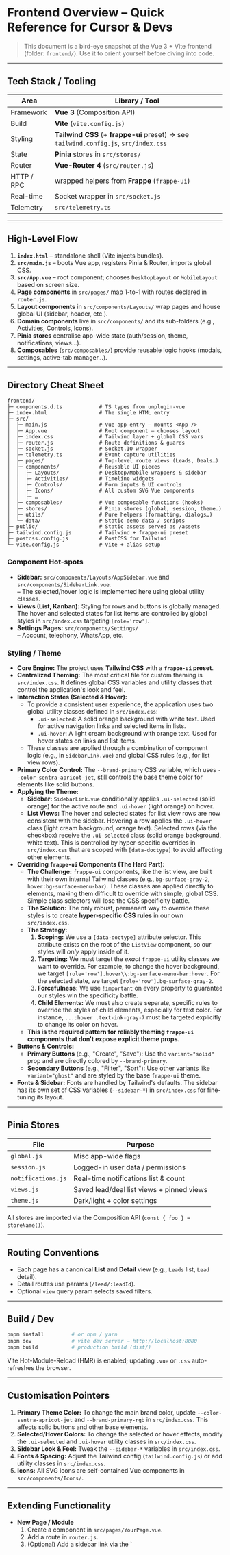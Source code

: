 # Frontend Overview – Quick Reference for Cursor & Devs

> This document is a bird-eye snapshot of the Vue 3 + Vite frontend (folder: `frontend/`). Use it to orient yourself before diving into code.

---

## Tech Stack / Tooling

| Area       | Library / Tool                                                                        |
| ---------- | ------------------------------------------------------------------------------------- |
| Framework  | **Vue 3** (Composition API)                                                           |
| Build      | **Vite** (`vite.config.js`)                                                           |
| Styling    | **Tailwind CSS** (+ **frappe-ui** preset) → see `tailwind.config.js`, `src/index.css` |
| State      | **Pinia** stores in `src/stores/`                                                     |
| Router     | **Vue-Router 4** (`src/router.js`)                                                    |
| HTTP / RPC | wrapped helpers from **Frappe** (`frappe-ui`)                                         |
| Real-time  | Socket wrapper in `src/socket.js`                                                     |
| Telemetry  | `src/telemetry.ts`                                                                    |

---

## High-Level Flow

1. **`index.html`** – standalone shell (Vite injects bundles).
2. **`src/main.js`** – boots Vue app, registers Pinia & Router, imports global CSS.
3. **`src/App.vue`** – root component; chooses `DesktopLayout` or `MobileLayout` based on screen size.
4. **Page components** in `src/pages/` map 1-to-1 with routes declared in `router.js`.
5. **Layout components** in `src/components/Layouts/` wrap pages and house global UI (sidebar, header, etc.).
6. **Domain components** live in `src/components/` and its sub-folders (e.g., Activities, Controls, Icons).
7. **Pinia stores** centralise app-wide state (auth/session, theme, notifications, views…).
8. **Composables** (`src/composables/`) provide reusable logic hooks (modals, settings, active-tab manager…).

---

## Directory Cheat Sheet

```
frontend/
├─ components.d.ts            # TS types from unplugin-vue
├─ index.html                 # The single HTML entry
├─ src/
│  ├─ main.js                 # Vue app entry – mounts <App />
│  ├─ App.vue                 # Root component – chooses layout
│  ├─ index.css               # Tailwind layer + global CSS vars
│  ├─ router.js               # Route definitions & guards
│  ├─ socket.js               # Socket.IO wrapper
│  ├─ telemetry.ts            # Event capture utilities
│  ├─ pages/                  # Top-level route views (Leads, Deals…)
│  ├─ components/             # Reusable UI pieces
│  │  ├─ Layouts/             # Desktop/Mobile wrappers & sidebar
│  │  ├─ Activities/          # Timeline widgets
│  │  ├─ Controls/            # Form inputs & UI controls
│  │  ├─ Icons/               # All custom SVG Vue components
│  │  ├─ …
│  ├─ composables/            # Vue composable functions (hooks)
│  ├─ stores/                 # Pinia stores (global, session, theme…)
│  ├─ utils/                  # Pure helpers (formatting, dialogs…)
│  └─ data/                   # Static demo data / scripts
├─ public/                    # Static assets served as /assets
├─ tailwind.config.js         # Tailwind + frappe-ui preset
├─ postcss.config.js          # PostCSS for Tailwind
└─ vite.config.js             # Vite + alias setup
```

### Component Hot-spots

- **Sidebar:** `src/components/Layouts/AppSidebar.vue` and `src/components/SidebarLink.vue`.  
  – The selected/hover logic is implemented here using global utility classes.
- **Views (List, Kanban):** Styling for rows and buttons is globally managed. The hover and selected states for list items are controlled by global styles in `src/index.css` targeting `[role='row']`.
- **Settings Pages:** `src/components/Settings/`  
  – Account, telephony, WhatsApp, etc.

### Styling / Theme

- **Core Engine:** The project uses **Tailwind CSS** with a **`frappe-ui` preset**.
- **Centralized Theming:** The most critical file for custom theming is `src/index.css`. It defines global CSS variables and utility classes that control the application's look and feel.
- **Interaction States (Selected & Hover):**
  - To provide a consistent user experience, the application uses two global utility classes defined in `src/index.css`:
    - `.ui-selected`: A solid orange background with white text. Used for active navigation links and selected items in lists.
    - `.ui-hover`: A light cream background with orange text. Used for hover states on links and list items.
  - These classes are applied through a combination of component logic (e.g., in `SidebarLink.vue`) and global CSS rules (e.g., for list view rows).
- **Primary Color Control:** The `--brand-primary` CSS variable, which uses `--color-sentra-apricot-jet`, still controls the base theme color for elements like solid buttons.
- **Applying the Theme:**
  - **Sidebar:** `SidebarLink.vue` conditionally applies `.ui-selected` (solid orange) for the active route and `.ui-hover` (light orange) on hover.
  - **List Views:** The hover and selected states for list view rows are now consistent with the sidebar. Hovering a row applies the `.ui-hover` class (light cream background, orange text). Selected rows (via the checkbox) receive the `.ui-selected` class (solid orange background, white text). This is controlled by hyper-specific overrides in `src/index.css` that are scoped with `[data-doctype]` to avoid affecting other elements.
- **Overriding `frappe-ui` Components (The Hard Part):**
  - **The Challenge:** `frappe-ui` components, like the list view, are built with their own internal Tailwind classes (e.g., `bg-surface-gray-2`, `hover:bg-surface-menu-bar`). These classes are applied directly to elements, making them difficult to override with simple, global CSS. Simple class selectors will lose the CSS specificity battle.
  - **The Solution:** The only robust, permanent way to override these styles is to create **hyper-specific CSS rules** in our own `src/index.css`.
  - **The Strategy:**
    1. **Scoping:** We use a `[data-doctype]` attribute selector. This attribute exists on the root of the `ListView` component, so our styles will _only_ apply inside of it.
    2. **Targeting:** We must target the _exact_ `frappe-ui` utility classes we want to override. For example, to change the hover background, we target `[role='row'].hover\\:bg-surface-menu-bar:hover`. For the selected state, we target `[role='row'].bg-surface-gray-2`.
    3. **Forcefulness:** We use `!important` on every property to guarantee our styles win the specificity battle.
    4. **Child Elements:** We must also create separate, specific rules to override the styles of child elements, especially for text color. For instance, `...:hover .text-ink-gray-7` must be targeted explicitly to change its color on hover.
  - **This is the required pattern for reliably theming `frappe-ui` components that don't expose explicit theme props.**
- **Buttons & Controls:**
  - **Primary Buttons** (e.g., "Create", "Save"): Use the `variant="solid"` prop and are directly colored by `--brand-primary`.
  - **Secondary Buttons** (e.g., "Filter", "Sort"): Use other variants like `variant="ghost"` and are styled by the base `frappe-ui` theme.
- **Fonts & Sidebar:** Fonts are handled by Tailwind's defaults. The sidebar has its own set of CSS variables (`--sidebar-*`) in `src/index.css` for fine-tuning its layout.

---

## Pinia Stores

| File               | Purpose                                   |
| ------------------ | ----------------------------------------- |
| `global.js`        | Misc app-wide flags                       |
| `session.js`       | Logged-in user data / permissions         |
| `notifications.js` | Real-time notifications list & count      |
| `views.js`         | Saved lead/deal list views + pinned views |
| `theme.js`         | Dark/light + color settings               |

All stores are imported via the Composition API (`const { foo } = storeName()`).

---

## Routing Conventions

- Each page has a canonical **List** and **Detail** view (e.g., `Leads` list, `Lead` detail).
- Detail routes use params (`/lead/:leadId`).
- Optional `view` query param selects saved filters.

---

## Build / Dev

```bash
pnpm install         # or npm / yarn
pnpm dev             # vite dev server → http://localhost:8080
pnpm build           # production build (dist/)
```

Vite Hot-Module-Reload (HMR) is enabled; updating `.vue` or `.css` auto-refreshes the browser.

---

## Customisation Pointers

1.  **Primary Theme Color:** To change the main brand color, update `--color-sentra-apricot-jet` and `--brand-primary-rgb` in `src/index.css`. This affects solid buttons and other base elements.
2.  **Selected/Hover Colors:** To change the selected or hover effects, modify the `.ui-selected` and `.ui-hover` utility classes in `src/index.css`.
3.  **Sidebar Look & Feel:** Tweak the `--sidebar-*` variables in `src/index.css`.
4.  **Fonts & Spacing:** Adjust the Tailwind config (`tailwind.config.js`) or add utility classes in `src/index.css`.
5.  **Icons:** All SVG icons are self-contained Vue components in `src/components/Icons/`.

---

## Extending Functionality

- **New Page / Module**
  1. Create a component in `src/pages/YourPage.vue`.
  2. Add a route in `router.js`.
  3. (Optional) Add a sidebar link via the `
